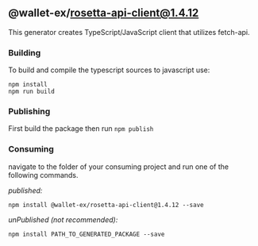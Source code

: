 ## @wallet-ex/rosetta-api-client@1.4.12

This generator creates TypeScript/JavaScript client that utilizes fetch-api.

### Building

To build and compile the typescript sources to javascript use:
```
npm install
npm run build
```

### Publishing

First build the package then run ```npm publish```

### Consuming

navigate to the folder of your consuming project and run one of the following commands.

_published:_

```
npm install @wallet-ex/rosetta-api-client@1.4.12 --save
```

_unPublished (not recommended):_

```
npm install PATH_TO_GENERATED_PACKAGE --save
